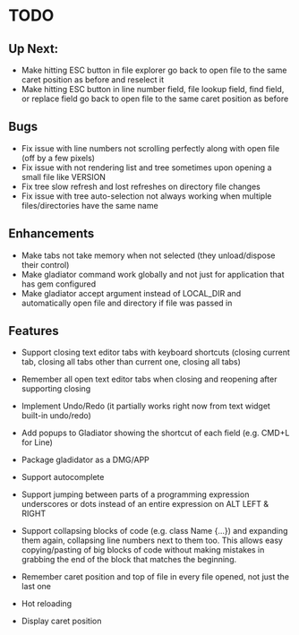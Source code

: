 # TODO

## Up Next:

- Make hitting ESC button in file explorer go back to open file to the same caret position as before and reselect it
- Make hitting ESC button in line number field, file lookup field, find field, or replace field go back to open file to the same caret position as before

## Bugs

- Fix issue with line numbers not scrolling perfectly along with open file (off by a few pixels)
- Fix issue with not rendering list and tree sometimes upon opening a small file like VERSION
- Fix tree slow refresh and lost refreshes on directory file changes
- Fix issue with tree auto-selection not always working when multiple files/directories have the same name

## Enhancements

- Make tabs not take memory when not selected (they unload/dispose their control)
- Make gladiator command work globally and not just for application that has gem configured
- Make gladiator accept argument instead of LOCAL_DIR and automatically open file and directory if file was passed in

## Features

- Support closing text editor tabs with keyboard shortcuts (closing current tab, closing all tabs other than current one, closing all tabs)
- Remember all open text editor tabs when closing and reopening after supporting closing
- Implement Undo/Redo (it partially works right now from text widget built-in undo/redo)
- Add popups to Gladiator showing the shortcut of each field (e.g. CMD+L for Line)
- Package gladidator as a DMG/APP
- Support autocomplete
- Support jumping between parts of a programming expression underscores or dots instead of an entire expression on ALT LEFT & RIGHT

- Support collapsing blocks of code (e.g. class Name {...}) and expanding them again, collapsing line numbers next to them too. 
This allows easy copying/pasting of big blocks of code without making mistakes in grabbing the end of the block that matches the beginning.
- Remember caret position and top of file in every file opened, not just the last one
- Hot reloading
- Display caret position
